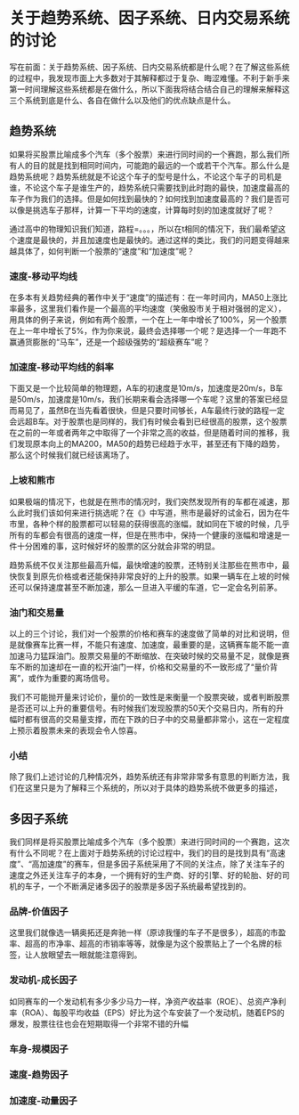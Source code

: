 # 关于趋势系统、因子系统、日内交易系统的讨论

写在前面：关于趋势系统、因子系统、日内交易系统都是什么呢？在了解这些系统的过程中，我发现市面上大多数对于其解释都过于复杂、晦涩难懂。不利于新手来第一时间理解这些系统都是在做什么，所以下面我将结合结合自己的理解来解释这三个系统到底是什么、各自在做什么以及他们的优点缺点是什么。

## 趋势系统

如果将买股票比喻成多个汽车（多个股票）来进行同时间的一个赛跑，那么我们所有人的目的就是找到相同时间内，可能跑的最远的一个或若干个汽车。那么什么是趋势系统呢？趋势系统就是不论这个车子的型号是什么，不论这个车子的司机是谁，不论这个车子是谁生产的，趋势系统只需要找到此时跑的最快，加速度最高的车子作为我们的选择。但是如何找到最快的？如何找到加速度最高的？我们是否可以像是挑选车子那样，计算一下平均的速度，计算每时刻的加速度就好了呢？

通过高中的物理知识我们知道，路程=。。。，所以在t相同的情况下，我们最希望这个速度是最快的，并且加速度也是最快的。通过这样的类比，我们的问题变得越来越具体了，如何判断一个股票的“速度”和“加速度”呢？

### 速度-移动平均线

在多本有关趋势经典的著作中关于“速度”的描述有：在一年时间内，MA50上涨比率最多，这里我们看作是一个最高的平均速度（笑傲股市关于相对强弱的定义），用具体的例子来说，例如有两个股票，一个在上一年中增长了100%，另一个股票在上一年中增长了5%，作为你来说，最终会选择哪一个呢？是选择一个一年跑不赢通货膨胀的“马车”，还是一个超级强势的“超级赛车”呢？

### 加速度-移动平均线的斜率

下面又是一个比较简单的物理题，A车的初速度是10m/s，加速度是20m/s，B车是50m/s，加速度是10m/s，我们长期来看会选择哪一个车呢？这里的答案已经显而易见了，虽然B在当先看着很快，但是只要时间够长，A车最终行驶的路程一定会远超B车。对于股票也是同样的，我们有时候会看到已经很高的股票，这个股票在之前的一年或者两年之中取得了一个非常之高的收益，但是随着时间的推移，我们发现原本向上的MA200，MA50的趋势已经趋于水平，甚至还有下降的趋势，那么这个时候我们就已经该离场了。

### 上坡和熊市

如果极端的情况下，也就是在熊市的情况时，我们突然发现所有的车都在减速，那么此时我们该如何来进行挑选呢？在《》中写道，熊市是最好的试金石，因为在牛市里，各种个样的股票都可以轻易的获得很高的涨幅，就如同在下坡的时候，几乎所有的车都会有很高的速度一样，但是在熊市中，保持一个健康的涨幅和增速是一件十分困难的事，这时候好坏的股票的区分就会非常的明显。

趋势系统不仅关注那些最高升幅，最快增速的股票，还特别关注那些在熊市中，最快恢复到原先价格或者还能保持非常良好的上升的股票。如果一辆车在上坡的时候还可以保持速度甚至不断加速，那么一旦进入平缓的车道，它一定会名列前茅。

### 油门和交易量

以上的三个讨论，我们对一个股票的价格和赛车的速度做了简单的对比和说明，但是就像赛车比赛一样，不能只有速度、加速度，最重要的是，这辆赛车能不能一直加速马力猛踩油门。股票交易量的不断缩放、在突破时候的交易量不足，就像是赛车不断的加速却在一直的松开油门一样，价格和交易量的不一致形成了“量价背离”，或作为重要的离场信号。

我们不可能抛开量来讨论价，量价的一致性是来衡量一个股票突破，或者判断股票是否还可以上升的重要信号。有时候我们发现股票的50天个交易日内，所有的升幅时都有很高的交易量支撑，而在下跌的日子中的交易量都非常小，这在一定程度上预示着股票未来的表现会令人惊喜。

### 小结

除了我们上述讨论的几种情况外，趋势系统还有非常非常多有意思的判断方法，我们在这里只是为了解释三个系统的，所以对于具体的趋势系统不做更多的描述，

## 多因子系统

我们同样是将买股票比喻成多个汽车（多个股票）来进行同时间的一个赛跑，这次有什么不同呢？在上面对于趋势系统的讨论过程中，我们的目的是找到具有“高速度”、“高加速度”的赛车，但是多因子系统采用了不同的关注点，除了关注车子的速度之外还关注车子的本身，一个拥有好的生产商、好的引擎、好的轮胎、好的司机的车子，一个不断满足诸多因子的股票是多因子系统最希望找到的。

### 品牌-价值因子

这里我们就像选一辆奥拓还是奔驰一样（原谅我懂的车子不是很多），超高的市盈率、超高的市净率、超高的市销率等等，就像是为这个股票贴上了一个名牌的标签，让人放眼望去一眼就能注意得到。

### 发动机-成长因子

如同赛车的一个发动机有多少多少马力一样，净资产收益率（ROE）、总资产净利率（ROA）、每股平均收益（EPS）好比为这个车安装了一个发动机，随着EPS的爆发，股票往往也会在短期取得一个非常不错的升幅

### 车身-规模因子

### 速度-趋势因子

### 加速度-动量因子

